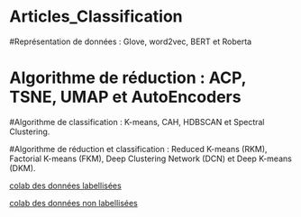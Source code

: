 # Articles_Classification

#Représentation de données :  Glove, word2vec, BERT et Roberta

# Algorithme de réduction :  ACP, TSNE, UMAP et AutoEncoders

#Algorithme de classification : K-means, CAH, HDBSCAN et Spectral Clustering.

#Algorithme de réduction et classification : Reduced K-means (RKM), Factorial K-means (FKM), Deep Clustering Network (DCN) et Deep K-means (DKM). 



  <a href="https://colab.research.google.com/drive/1XbU4KLxBDrHabZGD_kAFuefhHkbxmMuv?usp=sharing"> colab des données labellisées</a>
  
  <a href="https://colab.research.google.com/drive/1-Lf5866LTyEhX77uv_Bf8C8mwgN8FA-q?usp=sharing"> colab des données non labellisées</a>
